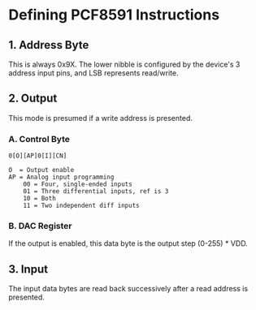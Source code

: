 
# Defining PCF8591 Instructions

## 1. Address Byte

This is always 0x9X. The lower nibble is 
configured by the device's 3 address 
input pins, and LSB represents read/write.

## 2. Output

This mode is presumed if a write address
is presented.

### A. Control Byte

```0[O][AP]0[I][CN]```

```
O  = Output enable
AP = Analog input programming
	00 = Four, single-ended inputs
	01 = Three differential inputs, ref is 3
	10 = Both
	11 = Two independent diff inputs
```

### B. DAC Register

If the output is enabled, this data byte 
is the output step (0-255) * VDD.

## 3. Input

The input data bytes are read back 
successively after a read address is 
presented. 
